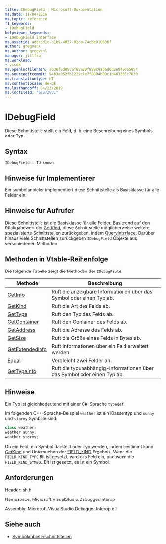 ```yaml
---
title: IDebugField | Microsoft-Dokumentation
ms.date: 11/04/2016
ms.topic: reference
f1_keywords:
- IDebugField
helpviewer_keywords:
- IDebugField interface
ms.assetid: adecdd1c-b1b9-4027-92da-74cbe910636f
author: gregvanl
ms.author: gregvanl
manager: jillfra
ms.workload:
- vssdk
ms.openlocfilehash: a036f6d08c6f88a30f8a8c9ab6d0d2e847065854
ms.sourcegitcommit: 94b3a052fb1229c7e7f8804b09c1d403385c7630
ms.translationtype: HT
ms.contentlocale: de-DE
ms.lasthandoff: 04/23/2019
ms.locfileid: "62873931"
---
```

# <a name="idebugfield"></a>IDebugField
Diese Schnittstelle stellt ein Feld, d. h. eine Beschreibung eines Symbols oder Typ.

## <a name="syntax"></a>Syntax

```
IDebugField : IUnknown
```

## <a name="notes-for-implementers"></a>Hinweise für Implementierer
 Ein symbolanbieter implementiert diese Schnittstelle als Basisklasse für alle Felder ein.

## <a name="notes-for-callers"></a>Hinweise für Aufrufer
 Diese Schnittstelle ist die Basisklasse für alle Felder. Basierend auf den Rückgabewert der [GetKind](../../../extensibility/debugger/reference/idebugfield-getkind.md), diese Schnittstelle möglicherweise weitere spezialisierte Schnittstellen zurückgeben, indem [QueryInterface](/cpp/atl/queryinterface). Darüber hinaus viele Schnittstellen zurückgeben `IDebugField` Objekte aus verschiedenen Methoden.

## <a name="methods-in-vtable-order"></a>Methoden in Vtable-Reihenfolge
 Die folgende Tabelle zeigt die Methoden der `IDebugField`.

|Methode|Beschreibung|
|------------|-----------------|
|[GetInfo](../../../extensibility/debugger/reference/idebugfield-getinfo.md)|Ruft die anzeigbare Informationen über das Symbol oder einen Typ ab.|
|[GetKind](../../../extensibility/debugger/reference/idebugfield-getkind.md)|Ruft die Art des Felds ab.|
|[GetType](../../../extensibility/debugger/reference/idebugfield-gettype.md)|Ruft den Typ des Felds ab.|
|[GetContainer](../../../extensibility/debugger/reference/idebugfield-getcontainer.md)|Ruft den Container des Felds ab.|
|[GetAddress](../../../extensibility/debugger/reference/idebugfield-getaddress.md)|Ruft die Adresse des Felds ab.|
|[GetSize](../../../extensibility/debugger/reference/idebugfield-getsize.md)|Ruft die Größe eines Felds in Bytes ab.|
|[GetExtendedInfo](../../../extensibility/debugger/reference/idebugfield-getextendedinfo.md)|Ruft Informationen über ein Feld erweitert werden.|
|[Equal](../../../extensibility/debugger/reference/idebugfield-equal.md)|Vergleicht zwei Felder an.|
|[GetTypeInfo](../../../extensibility/debugger/reference/idebugfield-gettypeinfo.md)|Ruft die typunabhängig-Informationen über das Symbol oder einen Typ ab.|

## <a name="remarks"></a>Hinweise
 Ein Typ ist gleichbedeutend mit einer C#-Sprache `typedef`.

 Im folgenden C++-Sprache-Beispiel `weather` ist ein Klassentyp und `sunny` und `stormy` Symbole sind:

```cpp
class weather;
weather sunny;
weather stormy;
```

 Ob ein Feld, ein Symbol darstellt oder Typ werden, indem bestimmt kann [GetKind](../../../extensibility/debugger/reference/idebugfield-getkind.md) und Untersuchen der [FIELD_KIND](../../../extensibility/debugger/reference/field-kind.md) Ergebnis. Wenn die `FIELD_KIND_TYPE` Bit ist gesetzt, wird das Feld ein, und wenn die `FIELD_KIND_SYMBOL` Bit ist gesetzt, es ist ein Symbol.

## <a name="requirements"></a>Anforderungen
 Header: sh.h

 Namespace: Microsoft.VisualStudio.Debugger.Interop

 Assembly: Microsoft.VisualStudio.Debugger.Interop.dll

## <a name="see-also"></a>Siehe auch
- [Symbolanbieterschnittstellen](../../../extensibility/debugger/reference/symbol-provider-interfaces.md)